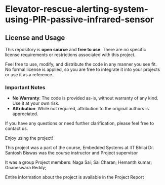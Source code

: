 # Elevator-rescue-alerting-system-using-PIR-passive-infrared-sensor

## License and Usage

This repository is **open source** and **free to use**. There are no specific license requirements or restrictions associated with this project. 

Feel free to use, modify, and distribute the code in any manner you see fit. No formal license is applied, so you are free to integrate it into your projects or use it as a reference.

### Important Notes
- **No Warranty**: The code is provided as-is, without warranty of any kind. Use it at your own risk.
- **Attribution**: While not required, attribution to the original authors is appreciated.

If you have any questions or need further clarification, please feel free to contact us.

Enjoy using the project!







This project was a part of the course, Embedded Systems at IIT Bhilai
Dr. Santosh Biswas was the course instructor and Project supervisor

It was a group Project
members:
Naga Sai;
Sai Charan;
Hemanth kumar;
Gnaneswara Reddy;

Entire information about the project is available in the Project Report


